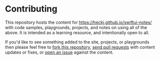 # Contributing

This repository hosts the content for https://heckj.github.io/swiftui-notes/ with code
samples, playgrounds, projects, and notes on using all of the above. It is intended as a
learning resource, and intentionally open to all.

If you'd like to see something added to the site, projects, or playgrounds then please
feel free to [fork this repository](https://github.com/heckj/swiftui-notes),
[send pull requests](https://github.com/heckj/swiftui-notes/compare?expand=1) with
content updates or fixes, or [open an issue](https://github.com/heckj/swiftui-notes/issues/new/choose)
against the content.
